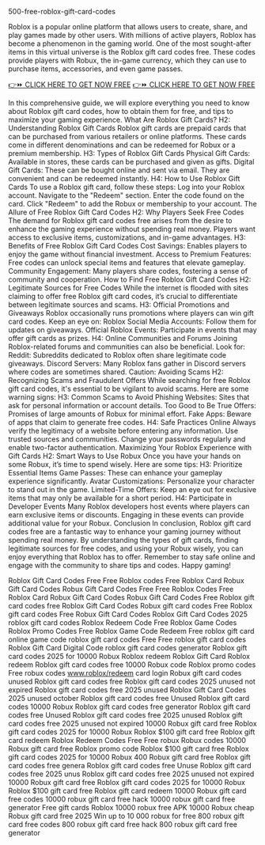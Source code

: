 500-free-roblox-gift-card-codes

Roblox is a popular online platform that allows users to create, share, and play games made by other users. With millions of active players, Roblox has become a phenomenon in the gaming world. One of the most sought-after items in this virtual universe is the Roblox gift card codes free. These codes provide players with Robux, the in-game currency, which they can use to purchase items, accessories, and even game passes.

[👉⏩ CLICK HERE TO GET NOW FREE](https://ecomadboosters.xyz/free%20robux%20gift%20card%20codes/)
[👉⏩ CLICK HERE TO GET NOW FREE](https://ecomadboosters.xyz/free%20robux%20gift%20card%20codes/)

In this comprehensive guide, we will explore everything you need to know about Roblox gift card codes, how to obtain them for free, and tips to maximize your gaming experience.
What Are Roblox Gift Cards? H2: Understanding Roblox Gift Cards Roblox gift cards are prepaid cards that can be purchased from various retailers or online platforms. These cards come in different denominations and can be redeemed for Robux or a premium membership.
H3: Types of Roblox Gift Cards Physical Gift Cards: Available in stores, these cards can be purchased and given as gifts. Digital Gift Cards: These can be bought online and sent via email. They are convenient and can be redeemed instantly. H4: How to Use Roblox Gift Cards To use a Roblox gift card, follow these steps:
Log into your Roblox account. Navigate to the "Redeem" section. Enter the code found on the card. Click "Redeem" to add the Robux or membership to your account. The Allure of Free Roblox Gift Card Codes H2: Why Players Seek Free Codes The demand for Roblox gift card codes free arises from the desire to enhance the gaming experience without spending real money. Players want access to exclusive items, customizations, and in-game advantages.
H3: Benefits of Free Roblox Gift Card Codes Cost Savings: Enables players to enjoy the game without financial investment. Access to Premium Features: Free codes can unlock special items and features that elevate gameplay. Community Engagement: Many players share codes, fostering a sense of community and cooperation. How to Find Free Roblox Gift Card Codes H2: Legitimate Sources for Free Codes While the internet is flooded with sites claiming to offer free Roblox gift card codes, it’s crucial to differentiate between legitimate sources and scams.
H3: Official Promotions and Giveaways Roblox occasionally runs promotions where players can win gift card codes. Keep an eye on:
Roblox Social Media Accounts: Follow them for updates on giveaways. Official Roblox Events: Participate in events that may offer gift cards as prizes. H4: Online Communities and Forums Joining Roblox-related forums and communities can also be beneficial. Look for:
Reddit: Subreddits dedicated to Roblox often share legitimate code giveaways. Discord Servers: Many Roblox fans gather in Discord servers where codes are sometimes shared. Caution: Avoiding Scams H2: Recognizing Scams and Fraudulent Offers While searching for free Roblox gift card codes, it's essential to be vigilant to avoid scams. Here are some warning signs:
H3: Common Scams to Avoid Phishing Websites: Sites that ask for personal information or account details. Too Good to Be True Offers: Promises of large amounts of Robux for minimal effort. Fake Apps: Beware of apps that claim to generate free codes. H4: Safe Practices Online Always verify the legitimacy of a website before entering any information. Use trusted sources and communities. Change your passwords regularly and enable two-factor authentication. Maximizing Your Roblox Experience with Gift Cards H2: Smart Ways to Use Robux Once you have your hands on some Robux, it’s time to spend wisely. Here are some tips:
H3: Prioritize Essential Items Game Passes: These can enhance your gameplay experience significantly. Avatar Customizations: Personalize your character to stand out in the game. Limited-Time Offers: Keep an eye out for exclusive items that may only be available for a short period. H4: Participate in Developer Events Many Roblox developers host events where players can earn exclusive items or discounts. Engaging in these events can provide additional value for your Robux.
Conclusion In conclusion, Roblox gift card codes free are a fantastic way to enhance your gaming journey without spending real money. By understanding the types of gift cards, finding legitimate sources for free codes, and using your Robux wisely, you can enjoy everything that Roblox has to offer.
Remember to stay safe online and engage with the community to share tips and codes. Happy gaming!


Roblox Gift Card Codes Free
Free Roblox codes
Free Roblox Card
Robux Gift Card Codes
Robux Gift Card Codes Free
Free Roblox Codes
Free Roblox Card
Robux Gift Card Codes
Robux Gift Card Codes Free
Roblox gift card codes free
Roblox Gift Card Codes
Robux gift card codes
Free Roblox gift card codes
Free Robux Gift Card Codes
Roblox Gift Card Codes 2025
roblox gift card codes
Roblox Redeem Code Free
Roblox Game Codes
Roblox Promo Codes Free
Roblox Game Code Redeem Free
roblox gift card online game code
roblox gift card codes Free
Free roblox gift card codes
Roblox Gift Card Digital Code
roblox gift card codes generator
Roblox gift card codes 2025 for 10000 Robux
Roblox redeem
Roblox Gift Card
Roblox redeem
Roblox gift card codes free
10000 Robux code
Roblox promo codes
Free robux codes
www.roblox/redeem card login
Robux gift card codes unused
Roblox gift card codes free
Roblox gift card codes 2025 unused not expired
Roblox gift card codes free 2025 unused
Roblox Gift Card Codes 2025 unused october
Roblox gift card codes free Unused
Roblox gift card codes 10000 Robux
Roblox gift card codes free generator
Roblox gift card codes free Unused
Roblox gift card codes free 2025 unused
Roblox gift card codes free 2025 unused not expired
10000 Robux gift card free
Roblox gift card codes 2025 for 10000 Robux
Roblox $100 gift card free
Roblox gift card redeem
Roblox Redeem Codes Free
Free robux
Robux codes
10000 Robux gift card free
Roblox promo code
Roblox $100 gift card free
Roblox gift card codes 2025 for 10000 Robux
400 Robux gift card free
Roblox gift card codes free genera
Roblox gift card codes free Unuse
Roblox gift card codes free 2025 unus
Roblox gift card codes free 2025 unused not expired
10000 Robux gift card free
Roblox gift card codes 2025 for 10000 Robux
Roblox $100 gift card free
Roblox gift card redeem
10000 Robux gift card free codes
10000 robux gift card free hack
10000 robux gift card free generator
Free gift cards Roblox
10000 robux free APK
10000 Robux cheap
Robux gift card free 2025
Win up to 10 000 robux for free
800 robux gift card free codes
800 robux gift card free hack
800 robux gift card free generator
